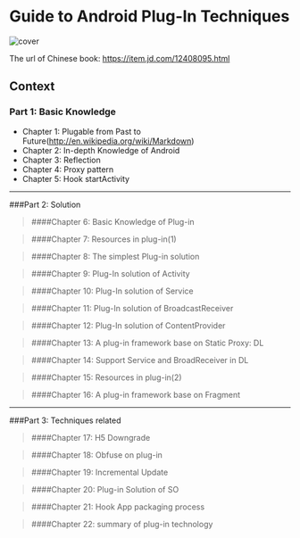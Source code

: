# Guide to Android Plug-In Techniques

![cover](https://img10.360buyimg.com/n1/s200x200_jfs/t25717/130/277544800/77121/dfab18dd/5b6aaf4eNf244aca8.jpg)

The url of Chinese book: https://item.jd.com/12408095.html


## Context ##

### Part 1: Basic Knowledge ###


  * Chapter 1: Plugable from Past to Future(http://en.wikipedia.org/wiki/Markdown)
  * Chapter 2: In-depth Knowledge of Android
  * Chapter 3: Reflection
  * Chapter 4: Proxy pattern
  * Chapter 5: Hook startActivity

-------

###Part 2: Solution
>####Chapter 6: Basic Knowledge of Plug-in 


>####Chapter 7: Resources in plug-in(1)


>####Chapter 8: The simplest Plug-in solution 

>####Chapter 9: Plug-In solution of Activity


>####Chapter 10: Plug-In solution of Service

>####Chapter 11: Plug-In solution of BroadcastReceiver

>####Chapter 12: Plug-In solution of ContentProvider

>####Chapter 13: A plug-in framework base on Static Proxy: DL

>####Chapter 14: Support Service and BroadReceiver in DL

>####Chapter 15: Resources in plug-in(2)

>####Chapter 16: A plug-in framework base on Fragment 

-------

###Part 3: Techniques related
>####Chapter 17: H5 Downgrade

>####Chapter 18: Obfuse on plug-in

>####Chapter 19: Incremental Update

>####Chapter 20: Plug-in Solution of SO

>####Chapter 21: Hook App packaging process 

>####Chapter 22: summary of plug-in technology




